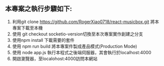 ## 本專案之執行步驟如下:

1.	利用git clone https://github.com/RogerXiao0718/react-musicbox.git 將本專案下載至本機
2.	使用 git checkout socketio-version切換至本次專案實作創建之分支
3.	使用npm install 下載需要的套件
4.	使用 npm run build 將本專案件製成產品模式(Production Mode)
5.	使用 node app.js 執行本程式之後端伺服器，其會執行於localhost:4000
6.	開啟瀏覽器，至localohost:4000訪問本網站
